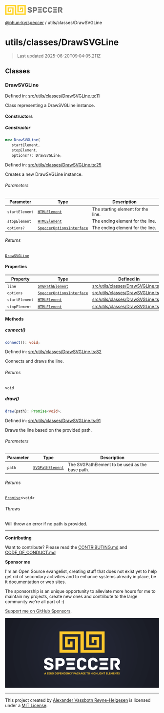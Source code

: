 <div><img alt="SPECCER logo" src="https://raw.githubusercontent.com/phun-ky/speccer/main/public/logo-speccer-horizontal-colored-package.svg?raw=true" style="max-height:32px;"/></div>

[@phun-ky/speccer](../../README.md) / utils/classes/DrawSVGLine

# utils/classes/DrawSVGLine

> Last updated 2025-06-20T09:04:05.211Z

## Classes

### DrawSVGLine

Defined in:
[src/utils/classes/DrawSVGLine.ts:11](https://github.com/phun-ky/speccer/blob/main/src/utils/classes/DrawSVGLine.ts#L11)

Class representing a DrawSVGLine instance.

#### Constructors

##### Constructor

```ts
new DrawSVGLine(
   startElement,
   stopElement,
   options?): DrawSVGLine;
```

Defined in:
[src/utils/classes/DrawSVGLine.ts:25](https://github.com/phun-ky/speccer/blob/main/src/utils/classes/DrawSVGLine.ts#L25)

Creates a new DrawSVGLine instance.

###### Parameters

| Parameter      | Type                                                                        | Description                        |
| -------------- | --------------------------------------------------------------------------- | ---------------------------------- |
| `startElement` | [`HTMLElement`](https://developer.mozilla.org/docs/Web/API/HTMLElement)     | The starting element for the line. |
| `stopElement`  | [`HTMLElement`](https://developer.mozilla.org/docs/Web/API/HTMLElement)     | The ending element for the line.   |
| `options?`     | [`SpeccerOptionsInterface`](../../types/speccer.md#specceroptionsinterface) | The ending element for the line.   |

###### Returns

[`DrawSVGLine`](#drawsvgline)

#### Properties

| Property                                 | Type                                                                          | Defined in                                                                                                               |
| ---------------------------------------- | ----------------------------------------------------------------------------- | ------------------------------------------------------------------------------------------------------------------------ |
| <a id="line"></a> `line`                 | [`SVGPathElement`](https://developer.mozilla.org/docs/Web/API/SVGPathElement) | [src/utils/classes/DrawSVGLine.ts:17](https://github.com/phun-ky/speccer/blob/main/src/utils/classes/DrawSVGLine.ts#L17) |
| <a id="options"></a> `options`           | [`SpeccerOptionsInterface`](../../types/speccer.md#specceroptionsinterface)   | [src/utils/classes/DrawSVGLine.ts:16](https://github.com/phun-ky/speccer/blob/main/src/utils/classes/DrawSVGLine.ts#L16) |
| <a id="startelement"></a> `startElement` | [`HTMLElement`](https://developer.mozilla.org/docs/Web/API/HTMLElement)       | [src/utils/classes/DrawSVGLine.ts:14](https://github.com/phun-ky/speccer/blob/main/src/utils/classes/DrawSVGLine.ts#L14) |
| <a id="stopelement"></a> `stopElement`   | [`HTMLElement`](https://developer.mozilla.org/docs/Web/API/HTMLElement)       | [src/utils/classes/DrawSVGLine.ts:15](https://github.com/phun-ky/speccer/blob/main/src/utils/classes/DrawSVGLine.ts#L15) |

#### Methods

##### connect()

```ts
connect(): void;
```

Defined in:
[src/utils/classes/DrawSVGLine.ts:82](https://github.com/phun-ky/speccer/blob/main/src/utils/classes/DrawSVGLine.ts#L82)

Connects and draws the line.

###### Returns

`void`

##### draw()

```ts
draw(path): Promise<void>;
```

Defined in:
[src/utils/classes/DrawSVGLine.ts:91](https://github.com/phun-ky/speccer/blob/main/src/utils/classes/DrawSVGLine.ts#L91)

Draws the line based on the provided path.

###### Parameters

| Parameter | Type                                                                          | Description                                     |
| --------- | ----------------------------------------------------------------------------- | ----------------------------------------------- |
| `path`    | [`SVGPathElement`](https://developer.mozilla.org/docs/Web/API/SVGPathElement) | The SVGPathElement to be used as the base path. |

###### Returns

[`Promise`](https://developer.mozilla.org/docs/Web/JavaScript/Reference/Global_Objects/Promise)<`void`>

###### Throws

Will throw an error if no path is provided.

---

**Contributing**

Want to contribute? Please read the
[CONTRIBUTING.md](https://github.com/phun-ky/speccer/blob/main/CONTRIBUTING.md)
and
[CODE_OF_CONDUCT.md](https://github.com/phun-ky/speccer/blob/main/CODE_OF_CONDUCT.md)

**Sponsor me**

I'm an Open Source evangelist, creating stuff that does not exist yet to help
get rid of secondary activities and to enhance systems already in place, be it
documentation or web sites.

The sponsorship is an unique opportunity to alleviate more hours for me to
maintain my projects, create new ones and contribute to the large community
we're all part of :)

[Support me on GitHub Sponsors](https://github.com/sponsors/phun-ky).

![Speccer banner, with logo and slogan: A zero dependency package to annotate or highlight elements](https://github.com/phun-ky/speccer/blob/main/public/speccer-banner.png?raw=true)

---

This project created by [Alexander Vassbotn Røyne-Helgesen](http://phun-ky.net)
is licensed under a [MIT License](https://choosealicense.com/licenses/mit/).
